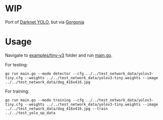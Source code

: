 # WIP
Port of [Darknet YOLO](https://github.com/pjreddie/darknet#darknet), but via [Gorgonia](https://github.com/gorgonia/gorgonia)



# Usage
Navigate to [examples/tiny-v3](examples/tiny-v3) folder and run [main.go](examples/tiny-v3/main.go).

For testing:
```shell
go run main.go --mode detector --cfg ../../test_network_data/yolov3-tiny.cfg --weights ../../test_network_data/yolov3-tiny.weights --image ../../test_network_data/dog_416x416.jpg
```

For training:
```shell
go run main.go --mode training --cfg ../../test_network_data/yolov3-tiny.cfg --weights ../../test_network_data/yolov3-tiny.weights --image ../../test_network_data/dog_416x416.jpg --train ../../test_yolo_op_data
```